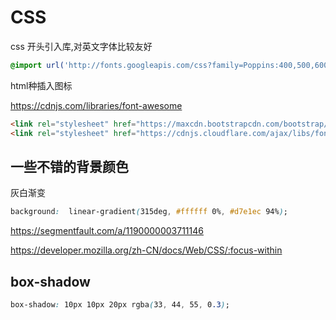 # CSS

css 开头引入库,对英文字体比较友好

```css
@import url('http://fonts.googleapis.com/css?family=Poppins:400,500,600,700&display=swap');
```

html种插入图标

https://cdnjs.com/libraries/font-awesome

```html
<link rel="stylesheet" href="https://maxcdn.bootstrapcdn.com/bootstrap/3.3.7/css/bootstrap.min.css">
<link rel="stylesheet" href="https://cdnjs.cloudflare.com/ajax/libs/font-awesome/5.15.3/css/all.min.css">
```

## 一些不错的背景颜色

灰白渐变

```css
background:  linear-gradient(315deg, #ffffff 0%, #d7e1ec 94%);
```

https://segmentfault.com/a/1190000003711146

https://developer.mozilla.org/zh-CN/docs/Web/CSS/:focus-within

## box-shadow

```css
box-shadow: 10px 10px 20px rgba(33, 44, 55, 0.3);
```